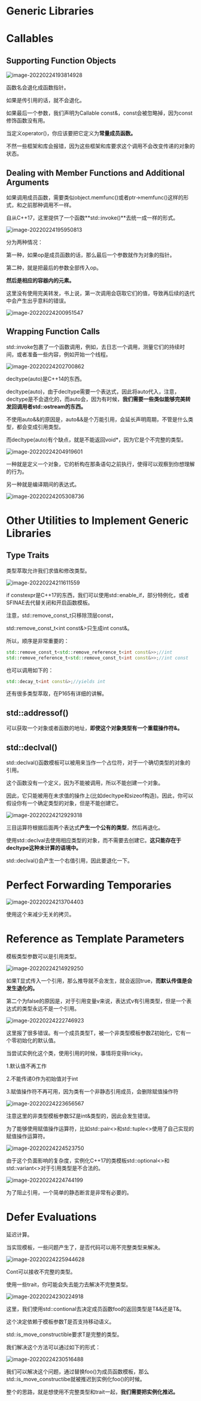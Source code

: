 # Generic Libraries



# Callables

## Supporting Function Objects

![image-20220224193814928](../Images/11.1.png)

函数名会退化成函数指针。



如果是传引用的话，就不会退化。



如果最后一个参数，我们声明为Callable const&，const会被忽略掉，因为const修饰函数没有用。



当定义operator()，你应该要把它定义为**常量成员函数。**

不然一些框架和库会报错，因为这些框架和库要求这个调用不会改变传递的对象的状态。



## Dealing with Member Functions and Additional Arguments



如果调用成员函数，需要类似object.memfunc()或者ptr->memfunc()这样的形式，和之前那种调用不一样。



自从C++17，这里提供了一个函数**std::invoke()**去统一成一样的形式。



![image-20220224195950813](../Images/11.1.2.png)

分为两种情况：

第一种，如果op是成员函数的话，那么最后一个参数就作为对象的指针。

第二种，就是把最后的参数全部传入op。



**然后是相应的容器内的元素。**



这里没有使用完美转发，书上说，第一次调用会窃取它们的值，导致再后续的迭代中会产生出乎意料的错误。



![image-20220224200951547](../Images/11.1.3.png)



## Wrapping Function Calls



std::invoke包裹了一个函数调用，例如，去日志一个调用，测量它们的持续时间，或者准备一些内容，例如开始一个线程。



![image-20220224202700862](../Images/11.1.4.png)

decltype(auto)是C++14的东西。



decltype(auto)，由于decltype需要一个表达式，因此将auto代入，注意，decltype是不会退化的，而auto会，因为有时候，**我们需要一些类似能够完美转发回调用者std::ostream的东西。**



不使用auto&&的原因是，auto&&是个万能引用，会延长声明周期，不管是什么类型，都会变成引用类型。



而decltype(auto)有个缺点，就是不能返回void*，因为它是个不完整的类型。

![image-20220224204919601](../Images/11.1.5.png)

一种就是定义一个对象，它的析构在那条语句之前执行，使得可以观察到你想理解的行为。



另一种就是编译期间的表达式。

![image-20220224205308736](../Images/11.1.6.png)



# Other Utilities to Implement Generic Libraries

## Type Traits

类型萃取允许我们求值和修改类型。



![image-20220224211611559](../Images/11.2.1.png)



if constexpr是C++17的东西，我们可以使用std::enable_if，部分特例化，或者SFINAE去代替关闭和开启函数模板。



注意，std::remove_const_t只移除顶层const，

std::remove_const_t&lt;int const&&gt;只生成int const&。



所以，顺序是非常重要的：

```c++
std::remove_const_t<std::remove_reference_t<int const&>>;//int
std::remove_reference_t<std::remove_const_t<int const&>>;//int const
```



也可以调用如下的：

```c++
std::decay_t<int const&>;//yields int
```



还有很多类型萃取，在P165有详细的讲解。



## std::addressof()

可以获取一个对象或者函数的地址，**即使这个对象类型有一个重载操作符&。**



## std::declval()



std::declval()函数模板可以被用来当作一个占位符，对于一个确切类型的对象的引用。

这个函数没有一个定义，因为不能被调用，所以不能创建一个对象。

因此，它只能被用在未求值的操作上(比如decltype和sizeof构造)。因此，你可以假设你有一个确定类型的对象，但是不能创建它。



![image-20220224212929318](../Images/11.2.3.png)

三目运算符根据后面两个表达式**产生一个公有的类型**，然后再退化。



使用std::declval去使用相应类型的对象，而不需要去创建它。**这只能存在于decltype这种未计算的语境中。**



std::declval()会产生一个右值引用，因此要退化一下。



# Perfect Forwarding Temporaries

![image-20220224213704403](../Images/11.3.png)

使用这个来减少无关的拷贝。



# Reference as Template Parameters

模板类型参数可以是引用类型。



![image-20220224214929250](../Images/11.4.png)

如果T显式传入一个引用，那么推导就不会发生，就会返回true，**而默认传值是会发生退化的。**



第二个为false的原因是，对于引用变量v来说，表达式v有引用类型，但是一个表达式的类型永远不是一个引用。



![image-20220224222746923](../Images/11.4.1.png)

这里报了很多错误。有一个成员类型T，被一个非类型模板参数Z初始化，它有一个零初始化的默认值。



当尝试实例化这个类，使用引用的时候，事情将变得tricky。

1.默认值不再工作

2.不能传递0作为初始值对于int

3.赋值操作符不再可用，因为类有一个非静态引用成员，会删除赋值操作符



![image-20220224223656567](../Images/11.5.png)

注意这里的非类型模板参数SZ是int&类型的，因此会发生错误。



为了能够使用赋值操作运算符，比如std::pair<>和std::tuple<>使用了自己实现的赋值操作运算符。

![image-20220224224523750](../Images/11.5.1.png)



由于这个负面影响的复杂度，实例化C++17的类模板std::optional<>和std::variant<>对于引用类型是不合法的。

![image-20220224224744199](../Images/15.2.png)

为了阻止引用，一个简单的静态断言是非常有必要的。



# Defer Evaluations

延迟计算。



当实现模板，一些问题产生了，是否代码可以用不完整类型来解决。

![image-20220224225944628](../Images/11.5.2.png)

Cont可以接收不完整的类型。



使用一些trait，你可能会失去能力去解决不完整类型。

![image-20220224230224918](../Images/11.5.3.png)

这里，我们使用std::contional去决定成员函数foo的返回类型是T&&还是T&。

这个决定依赖于模板参数T是否支持移动语义。



std::is_move_constructible要求T是完整的类型。

我们解决这个方法可以通过如下的形式：

![image-20220224230516488](../Images/11.5.4.png)

我们可以解决这个问题，通过替换foo()为成员函数模板，那么std::is_move_constructibe就被推迟到实例化foo()的时候。



整个的思路，就是想使用不完整类型和trait一起，**我们需要把实例化推迟。**





































